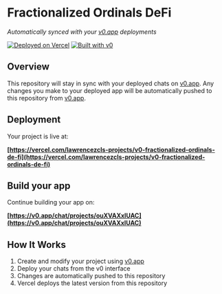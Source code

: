 # Fractionalized Ordinals DeFi

*Automatically synced with your [v0.app](https://v0.app) deployments*

[![Deployed on Vercel](https://img.shields.io/badge/Deployed%20on-Vercel-black?style=for-the-badge&logo=vercel)](https://vercel.com/lawrencezcls-projects/v0-fractionalized-ordinals-de-fi)
[![Built with v0](https://img.shields.io/badge/Built%20with-v0.app-black?style=for-the-badge)](https://v0.app/chat/projects/ouXVAXxIUAC)

## Overview

This repository will stay in sync with your deployed chats on [v0.app](https://v0.app).
Any changes you make to your deployed app will be automatically pushed to this repository from [v0.app](https://v0.app).

## Deployment

Your project is live at:

**[https://vercel.com/lawrencezcls-projects/v0-fractionalized-ordinals-de-fi](https://vercel.com/lawrencezcls-projects/v0-fractionalized-ordinals-de-fi)**

## Build your app

Continue building your app on:

**[https://v0.app/chat/projects/ouXVAXxIUAC](https://v0.app/chat/projects/ouXVAXxIUAC)**

## How It Works

1. Create and modify your project using [v0.app](https://v0.app)
2. Deploy your chats from the v0 interface
3. Changes are automatically pushed to this repository
4. Vercel deploys the latest version from this repository